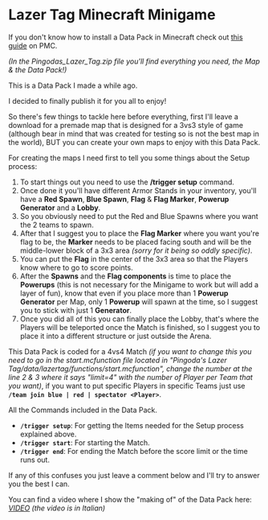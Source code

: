 # Lazer Tag Minecraft Minigame
If you don't know how to install a Data Pack in Minecraft check out [this guide](https://www.planetminecraft.com/blog/how-to-download-and-install-minecraft-data-packs/) on PMC.

*(In the Pingodas_Lazer_Tag.zip file you'll find everything you need, the Map & the Data Pack!)*  
  
This is a Data Pack I made a while ago.  
  
I decided to finally publish it for you all to enjoy!  
  
So there's few things to tackle here before everything, first I'll leave a download for a premade map that is designed for a 3vs3 style of game (although bear in mind that was created for testing so is not the best map in the world), BUT you can create your own maps to enjoy with this Data Pack.  
  
For creating the maps I need first to tell you some things about the Setup process:  

1.  To start things out you need to use the  **/trigger setup**  command.
2.  Once done it you'll have different Armor Stands in your inventory, you'll have a  **Red Spawn**,  **Blue Spawn**,  **Flag** & **Flag Marker**,  **Powerup Generator**  and a  **Lobby**.
3.  So you obviously need to put the Red and Blue Spawns where you want the 2 teams to spawn.
4.  After that I suggest you to place the  **Flag Marker**  where you want you're flag to be, the  **Marker** needs to be placed facing south and will be the middle-lower block of a 3x3 area  *(sorry for it being so oddly specific)*.
5.  You can put the  **Flag**  in the center of the 3x3 area so that the Players know where to go to score points.
6.  After the  **Spawns**  and the  **Flag components**  is time to place the  **Powerups**  (this is not necessary for the Minigame to work but will add a layer of fun), know that even if you place more than 1  **Powerup Generator**  per Map, only 1  **Powerup**  will spawn at the time, so I suggest you to stick with just 1  **Generator**.
7.  Once you did all of this you can finally place the  Lobby, that's where the Players will be teleported once the Match is finished, so I suggest you to place it into a different structure or just outside the Arena.

This Data Pack is coded for a 4vs4 Match *(if you want to change this you need to go in the start.mcfunction file located in "Pingoda's Lazer Tag/data/lazertag/functions/start.mcfunction", change the number at the line 2 & 3 where it says "limit=4" with the number of Player per Team that you want)*, if you want to put specific Players in specific Teams just use **`/team join blue | red | spectator <Player>`**.  
  
All the Commands included in the Data Pack.  

-   **`/trigger setup`**: For getting the Items needed for the Setup process explained above.
-   **`/trigger start`**: For starting the Match.
-   **`/trigger end`**: For ending the Match before the score limit or the time runs out.

If any of this confuses you just leave a comment below and I'll try to answer you the best I can.  
  
You can find a video where I show the "making of" of the Data Pack here: [*VIDEO*](https://youtu.be/WVZhmvlqEbs) *(the video is in Italian)*
